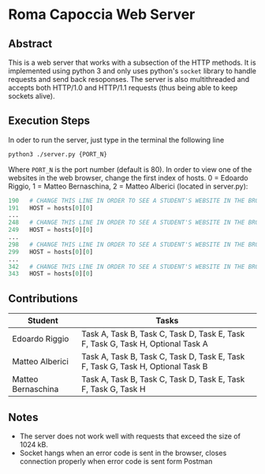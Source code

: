 # Roma Capoccia Web Server

## Abstract

This is a web server that works with a subsection of the HTTP methods. It is implemented using python 3 and only uses python's ```socket``` library to handle requests and send back resoponses. The server is also multithreaded and accepts both HTTP/1.0 and HTTP/1.1 requests (thus being able to keep sockets alive).

## Execution Steps

In oder to run the server, just type in the terminal the following line

```bash
python3 ./server.py {PORT_N}
```

Where ```PORT_N``` is the port number (default is 80). In order to view one of the websites in the web browser, change the first index of hosts. 0 = Edoardo Riggio, 1 = Matteo Bernaschina, 2 = Matteo Alberici (located in server.py):

```python
190   # CHANGE THIS LINE IN ORDER TO SEE A STUDENT'S WEBSITE IN THE BROWSER
191   HOST = hosts[0][0]
...
248   # CHANGE THIS LINE IN ORDER TO SEE A STUDENT'S WEBSITE IN THE BROWSER
249   HOST = hosts[0][0]
...
298   # CHANGE THIS LINE IN ORDER TO SEE A STUDENT'S WEBSITE IN THE BROWSER
299   HOST = hosts[0][0]
...
342   # CHANGE THIS LINE IN ORDER TO SEE A STUDENT'S WEBSITE IN THE BROWSER
343   HOST = hosts[0][0]
```

## Contributions

| Student            | Tasks                                                                           |
|--------------------|---------------------------------------------------------------------------------|
| Edoardo Riggio     | Task A, Task B, Task C, Task D, Task E, Task F, Task G, Task H, Optional Task A |
| Matteo Alberici    | Task A, Task B, Task C, Task D, Task E, Task F, Task G, Task H, Optional Task B |
| Matteo Bernaschina | Task A, Task B, Task C, Task D, Task E, Task F, Task G, Task H                  |

## Notes

- The server does not work well with requests that exceed the size of 1024 kB.
- Socket hangs when an error code is sent in the browser, closes connection properly when error code is sent form Postman
